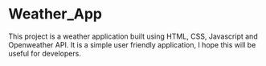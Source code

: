 # Weather_App
This project is a weather application built using HTML, CSS, Javascript and Openweather API. It is a simple user friendly application, I hope this will be useful for developers.
